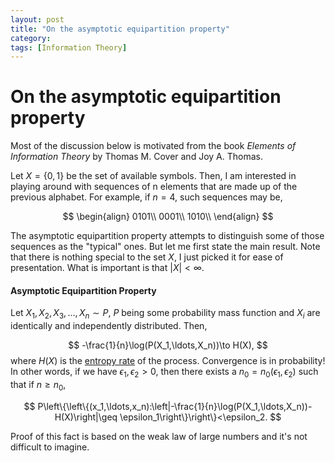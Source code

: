 ```yaml
---
layout: post
title: "On the asymptotic equipartition property"
category: 
tags: [Information Theory]
---
```



# On the asymptotic equipartition property

Most of the discussion below is motivated from the book *Elements of Information Theory* by Thomas M. Cover and Joy A. Thomas.

Let $X=\{0,1\}$ be the set of available symbols. Then, I am interested in playing around with sequences of n elements that are made up of the previous alphabet. For example, if $n=4$, such sequences may be, 

$$
\begin{align}
0101\\
0001\\
1010\\
\end{align}
$$

The asymptotic equipartition property attempts to distinguish some of those sequences as the "typical" ones. But let me first state the main result. Note that there is nothing special to the set $X$, I just picked it for ease of presentation. What is important is that $|X|<\infty$.

#### Asymptotic Equipartition Property
Let $X_1,X_2,X_3,\ldots, X_n\sim P$, $P$ being some probability mass function and $X_i$ are identically and independently distributed. Then, 

$$
-\frac{1}{n}\log(P(X_1,\ldots,X_n))\to H(X),
$$
where $H(X)$ is the [entropy rate](http://en.wikipedia.org/wiki/Entropy_rate) of the process. Convergence is in probability! In other words, if we have $\epsilon_1,\epsilon_2>0$, then there exists a $n_0=n_0(\epsilon_1,\epsilon_2)$ such that if $n\geq n_0$, 

$$
P\left\{\left\{(x_1,\ldots,x_n):\left|-\frac{1}{n}\log(P(X_1,\ldots,X_n))-H(X)\right|\geq \epsilon_1\right\}\right\}<\epsilon_2.
$$

Proof of this fact is based on the weak law of large numbers and it's not difficult to imagine. 


